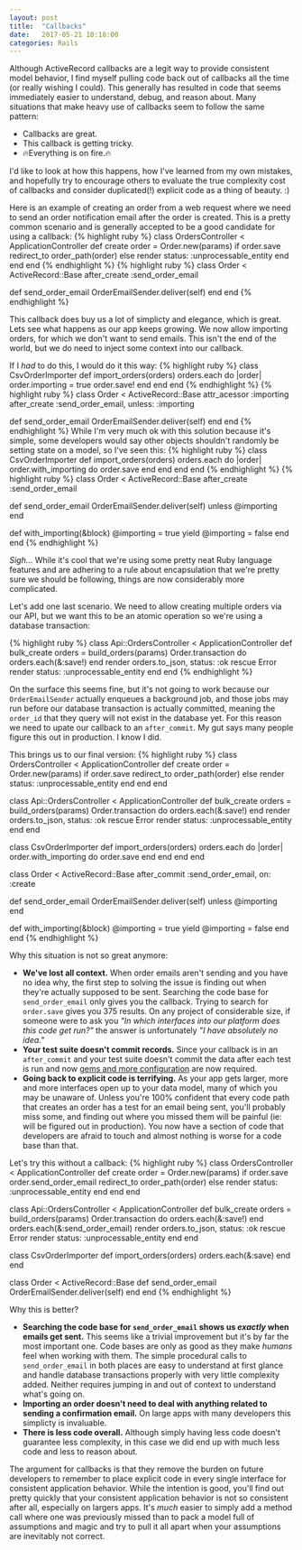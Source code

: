 ```yaml
---
layout: post
title:  "Callbacks"
date:   2017-05-21 10:18:00
categories: Rails
---
```


Although ActiveRecord callbacks are a legit way to provide consistent model behavior, I find myself pulling code back out of callbacks all the time (or really wishing I could). This generally has resulted in code that seems immediately easier to understand, debug, and reason about. Many situations that make heavy use of callbacks seem to follow the same pattern:
- Callbacks are great.
- This callback is getting tricky.
- 🔥Everything is on fire.🔥

I'd like to look at how this happens, how I've learned from my own mistakes, and hopefully try to encourage others to evaluate the true complexity cost of callbacks and consider duplicated(!) explicit code as a thing of beauty. :)

Here is an example of creating an order from a web request where we need to send an order notification email after the order is created. This is a pretty common scenario and is generally accepted to be a good candidate for using a callback:
{% highlight ruby %}
class OrdersController < ApplicationController
  def create
    order = Order.new(params)
    if order.save
      redirect_to order_path(order)
    else
      render status: :unprocessable_entity
    end
  end
end
{% endhighlight %}
{% highlight ruby %}
class Order < ActiveRecord::Base
  after_create :send_order_email

  def send_order_email
    OrderEmailSender.deliver(self)
  end
end
{% endhighlight %}

This callback does buy us a lot of simplicty and elegance, which is great. Lets see what happens as our app keeps growing. We now allow importing orders, for which we don't want to send emails. This isn't the end of the world, but we do need to inject some context into our callback.

If I *had* to do this, I would do it this way:
{% highlight ruby %}
class CsvOrderImporter
  def import_orders(orders)
    orders.each do |order|
      order.importing = true
      order.save!
    end
  end
end
{% endhighlight %}
{% highlight ruby %}
class Order < ActiveRecord::Base
  attr_acessor :importing
  after_create :send_order_email, unless: :importing

  def send_order_email
    OrderEmailSender.deliver(self)
  end
end
{% endhighlight %}
 While I'm very much ok with this solution because it's simple, some developers would say other objects shouldn't randomly be setting state on a model, so I've seen this:
{% highlight ruby %}
class CsvOrderImporter
  def import_orders(orders)
    orders.each do |order|
      order.with_importing do
        order.save
      end
    end
  end
end
{% endhighlight %}
{% highlight ruby %}
class Order < ActiveRecord::Base
  after_create :send_order_email

  def send_order_email
    OrderEmailSender.deliver(self) unless @importing
  end

  def with_importing(&block)
    @importing = true
    yield
    @importing = false
  end
end
{% endhighlight %}

*Sigh...* While it's cool that we're using some pretty neat Ruby language features and are adhering to a rule about encapsulation that we're pretty sure we should be following, things are now considerably more complicated.

Let's add one last scenario. We need to allow creating multiple orders via our API, but we want this to be an atomic operation so we're using a database transaction:

{% highlight ruby %}
class Api::OrdersController < ApplicationController
  def bulk_create
    orders = build_orders(params)
    Order.transaction do
      orders.each(&:save!)
    end
    render orders.to_json, status: :ok
  rescue Error
    render status: :unprocessable_entity
  end
end
{% endhighlight %}

On the surface this seems fine, but it's not going to work because our `OrderEmailSender` actually enqueues a background job, and those jobs may run before our database transaction is actually committed, meaning the `order_id` that they query will not exist in the database yet. For this reason we need to upate our callback to an `after_commit`. My gut says many people figure this out in production. I know I did.

This brings us to our final version:
{% highlight ruby %}
class OrdersController < ApplicationController
  def create
    order = Order.new(params)
    if order.save
      redirect_to order_path(order)
    else
      render status: :unprocessable_entity
    end
  end
end

class Api::OrdersController < ApplicationController
  def bulk_create
    orders = build_orders(params)
    Order.transaction do
      orders.each(&:save!)
    end
    render orders.to_json, status: :ok
  rescue Error
    render status: :unprocessable_entity
  end
end

class CsvOrderImporter
  def import_orders(orders)
    orders.each do |order|
      order.with_importing do
        order.save
      end
    end
  end
end

class Order < ActiveRecord::Base
  after_commit :send_order_email, on: :create

  def send_order_email
    OrderEmailSender.deliver(self) unless @importing
  end

  def with_importing(&block)
    @importing = true
    yield
    @importing = false
  end
end
{% endhighlight %}

Why this situation is not so great anymore:
 - **We've lost all context.**
 When order emails aren't sending and you have no idea why, the first step to solving the issue is finding out when they're actually supposed to be sent. Searching the code base for `send_order_email` only gives you the callback. Trying to search for `order.save` gives you 375 results. On any project of considerable size, if someone were to ask you *"In which interfaces into our platform does this code get run?"* the answer is unfortunately *"I have absolutely no idea."*
 - **Your test suite doesn't commit records.**
 Since your callback is in an `after_commit` and your test suite doesn't commit the data after each test is run and now [gems and more configuration](https://github.com/grosser/test_after_commit) are now required.
 - **Going back to explicit code is terrifying.**
   As your app gets larger, more and more interfaces open up to your data model, many of which you may be unaware of. Unless you're 100% confident that every code path that creates an order has a test for an email being sent, you'll probably miss some, and finding out where you missed them will be painful (ie: will be figured out in production). You now have a section of code that developers are afraid to touch and almost nothing is worse for a code base than that.

Let's try this without a callback:
{% highlight ruby %}
class OrdersController < ApplicationController
  def create
    order = Order.new(params)
    if order.save
      order.send_order_email
      redirect_to order_path(order)
    else
      render status: :unprocessable_entity
    end
  end
end

class Api::OrdersController < ApplicationController
  def bulk_create
    orders = build_orders(params)
    Order.transaction do
      orders.each(&:save!)
    end
    orders.each(&:send_order_email)
    render orders.to_json, status: :ok
  rescue Error
    render status: :unprocessable_entity
  end
end

class CsvOrderImporter
  def import_orders(orders)
    orders.each(&:save)
  end
end

class Order < ActiveRecord::Base
  def send_order_email
    OrderEmailSender.deliver(self)
  end
end
{% endhighlight %}

Why this is better?
 - **Searching the code base for `send_order_email` shows us *exactly* when emails get sent.** This seems like a trivial improvement but it's by far the most important one. Code bases are only as good as they make *humans* feel when working with them. The simple procedural calls to `send_order_email` in both places are easy to understand at first glance and handle database transactions properly with very little complexity added. Neither requires jumping in and out of context to understand what's going on.
 - **Importing an order doesn't need to deal with anything related to sending a confirmation email.** On large apps with many developers this simplicty is invaluable.
 - **There is less code overall.** Although simply having less code doesn't guarantee less complexity, in this case we did end up with much less code and less to reason about.

The argument for callbacks is that they remove the burden on future developers to remember to place explicit code in every single interface for consistent application behavior. While the intention is good, you'll find out pretty quickly that your consistent application behavior is not so consistent after all, especially on largers apps. It's *much* easier to simply add a method call where one was previously missed than to pack a model full of assumptions and magic and try to pull it all apart when your assumptions are inevitably not correct.

